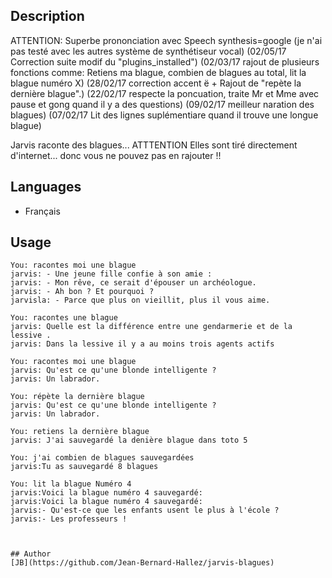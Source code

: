 <!---
IMPORTANT
=========
This README.md is displayed in the WebStore as well as within Jarvis app
Please do not change the structure of this file
Fill-in Description, Usage & Author sections
Make sure to rename the [en] folder into the language code your plugin is written in (ex: fr, es, de, it...)
For multi-language plugin:
- clone the language directory and translate commands/functions.sh
- optionally write the Description / Usage sections in several languages
-->
## Description
ATTENTION: Superbe prononciation avec Speech synthesis=google (je n'ai pas testé avec les autres système de synthétiseur vocal)
(02/05/17 Correction suite modif du "plugins_installed")
(02/03/17 rajout de plusieurs fonctions comme: Retiens ma blague, combien de blagues au total, lit la blague numéro X)
(28/02/17 correction accent ë + Rajout de "repète la dernière blague".)
(22/02/17 respecte la poncuation, traite Mr et Mme avec pause et gong quand il y a des questions)
(09/02/17 meilleur naration des blagues)
(07/02/17 Lit des lignes suplémentiare quand il trouve une longue blague)


Jarvis raconte des blagues...  ATTTENTION Elles sont tiré directement d'internet... donc vous ne pouvez pas en rajouter !!

## Languages

* Français

## Usage
```
You: racontes moi une blague
jarvis: - Une jeune fille confie à son amie :
jarvis: - Mon rêve, ce serait d'épouser un archéologue.
jarvis: - Ah bon ? Et pourquoi ?
jarvisla: - Parce que plus on vieillit, plus il vous aime.

You: racontes une blague
jarvis: Quelle est la différence entre une gendarmerie et de la lessive .
jarvis: Dans la lessive il y a au moins trois agents actifs

You: racontes moi une blague
jarvis: Qu'est ce qu'une blonde intelligente ? 
jarvis: Un labrador.

You: répète la dernière blague
jarvis: Qu'est ce qu'une blonde intelligente ? 
jarvis: Un labrador.

You: retiens la dernière blague
jarvis: J'ai sauvegardé la denière blague dans toto 5

You: j'ai combien de blagues sauvegardées
jarvis:Tu as sauvegardé 8 blagues

You: lit la blague Numéro 4
jarvis:Voici la blague numéro 4 sauvegardé:
jarvis:Voici la blague numéro 4 sauvegardé:
jarvis:- Qu'est-ce que les enfants usent le plus à l'école ?
jarvis:- Les professeurs !



## Author
[JB](https://github.com/Jean-Bernard-Hallez/jarvis-blagues)
